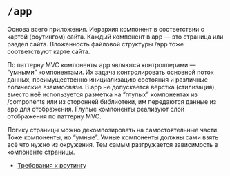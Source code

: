 # `/app`

Основа всего приложения. Иерархия компонент в соответствии с картой (роутингом) сайта. 
Каждый компонент в app — это страница или раздел сайта. 
Вложенность файловой структуры /app тоже соответствуют карте сайта.

По паттерну MVC компоненты app являются контроллерами — “умными” компонентами. 
Их задача контролировать основной поток данных, преимущественно инициализацию состояния и различные 
логические взаимосвязи. В app не допускается вёрстка (стилизация), вместо неё используется разметка 
на “глупых” компонентах из /components или из сторонней библиотеки, им передаются данные из app 
для отображения. Глупые компоненты реализуют слой отображения по паттерну MVC.

Логику страницы можно декомпозировать на самостоятельные части. Тоже компоненты, но “умные”. 
Умные компоненты должны сами взять всё что нужно из окружения. 
Тем самым разгружается зависимость в компоненте страницы. 

- [Требования к роутингу](/docs/check/router.md)